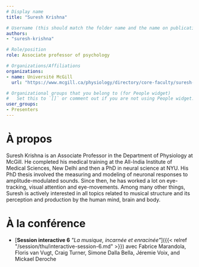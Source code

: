 ```yaml
---
# Display name
title: "Suresh Krishna"

# Username (this should match the folder name and the name on publications)
authors:
- "suresh-krishna"

# Role/position
role: Associate professor of psychology

# Organizations/Affiliations
organizations:
- name: Université McGill
  url: "https://www.mcgill.ca/physiology/directory/core-faculty/suresh-krishna"

# Organizational groups that you belong to (for People widget)
#   Set this to `[]` or comment out if you are not using People widget.
user_groups:
- Presenters
---
```


# À propos

Suresh Krishna is an Associate Professor in the Department of Physiology at McGill. He completed his medical training at the All-India Institute of Medical Sciences, New Delhi and then a PhD in neural science at NYU. His PhD thesis involved the measuring and modeling of neuronal responses to amplitude-modulated sounds. Since then, he has worked a lot on eye-tracking, visual attention and eye-movements. Among many other things, Suresh is actively interested in all topics related to musical structure and its perception and production by the human mind, brain and body.


# À la conférence

- [**Session interactive 6** *"La musique, incarnée et enracinée"*]({{< relref "/session/thu/interactive-session-6.md" >}}) avec Fabrice Marandola, Floris van Vugt, Craig Turner, Simone Dalla Bella, Jéremie Voix, and Mickael Deroche